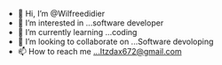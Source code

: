 - 👋 Hi, I’m @Wilfreedidier
- 👀 I’m interested in ...software developer
- 🌱 I’m currently learning ...coding
- 💞️ I’m looking to collaborate on ...Software devoloping
- 📫 How to reach me ...Itzdax672@gmail.com

<!---
Wilfreedidier/Wilfreedidier is a ✨ special ✨ repository because its `README.md` (this file) appears on your GitHub profile.
You can click the Preview link to take a look at your changes.
--->
